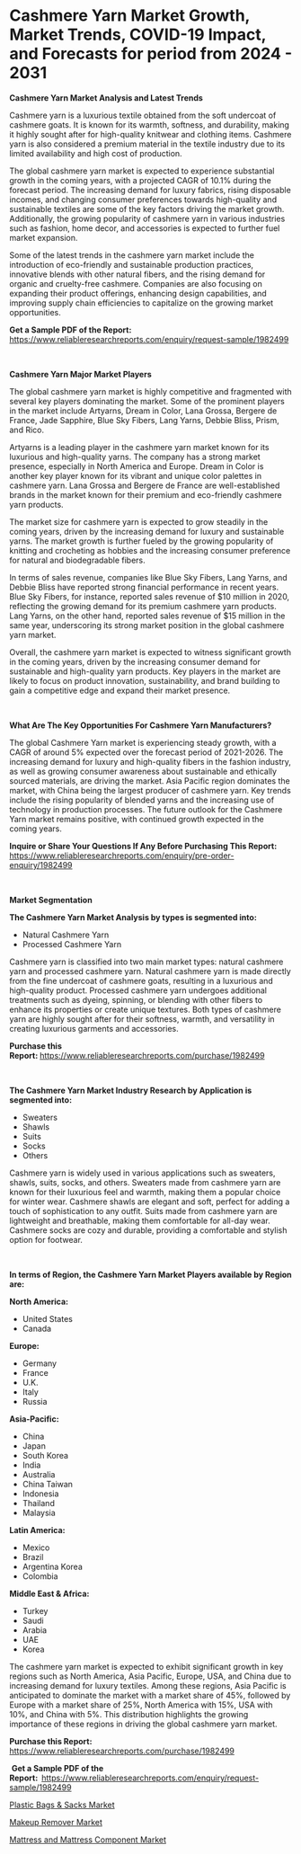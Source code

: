 <p><h1>Cashmere Yarn Market Growth, Market Trends, COVID-19 Impact, and Forecasts for period from 2024 - 2031</h1></p><p><strong>Cashmere Yarn Market Analysis and Latest Trends</strong></p>
<p><p>Cashmere yarn is a luxurious textile obtained from the soft undercoat of cashmere goats. It is known for its warmth, softness, and durability, making it highly sought after for high-quality knitwear and clothing items. Cashmere yarn is also considered a premium material in the textile industry due to its limited availability and high cost of production.</p><p>The global cashmere yarn market is expected to experience substantial growth in the coming years, with a projected CAGR of 10.1% during the forecast period. The increasing demand for luxury fabrics, rising disposable incomes, and changing consumer preferences towards high-quality and sustainable textiles are some of the key factors driving the market growth. Additionally, the growing popularity of cashmere yarn in various industries such as fashion, home decor, and accessories is expected to further fuel market expansion.</p><p>Some of the latest trends in the cashmere yarn market include the introduction of eco-friendly and sustainable production practices, innovative blends with other natural fibers, and the rising demand for organic and cruelty-free cashmere. Companies are also focusing on expanding their product offerings, enhancing design capabilities, and improving supply chain efficiencies to capitalize on the growing market opportunities.</p></p>
<p><strong>Get a Sample PDF of the Report:&nbsp;</strong> <a href="https://www.reliableresearchreports.com/enquiry/request-sample/1982499">https://www.reliableresearchreports.com/enquiry/request-sample/1982499</a></p>
<p>&nbsp;</p>
<p><strong>Cashmere Yarn Major Market Players</strong></p>
<p><p>The global cashmere yarn market is highly competitive and fragmented with several key players dominating the market. Some of the prominent players in the market include Artyarns, Dream in Color, Lana Grossa, Bergere de France, Jade Sapphire, Blue Sky Fibers, Lang Yarns, Debbie Bliss, Prism, and Rico. </p><p>Artyarns is a leading player in the cashmere yarn market known for its luxurious and high-quality yarns. The company has a strong market presence, especially in North America and Europe. Dream in Color is another key player known for its vibrant and unique color palettes in cashmere yarn. Lana Grossa and Bergere de France are well-established brands in the market known for their premium and eco-friendly cashmere yarn products. </p><p>The market size for cashmere yarn is expected to grow steadily in the coming years, driven by the increasing demand for luxury and sustainable yarns. The market growth is further fueled by the growing popularity of knitting and crocheting as hobbies and the increasing consumer preference for natural and biodegradable fibers. </p><p>In terms of sales revenue, companies like Blue Sky Fibers, Lang Yarns, and Debbie Bliss have reported strong financial performance in recent years. Blue Sky Fibers, for instance, reported sales revenue of $10 million in 2020, reflecting the growing demand for its premium cashmere yarn products. Lang Yarns, on the other hand, reported sales revenue of $15 million in the same year, underscoring its strong market position in the global cashmere yarn market. </p><p>Overall, the cashmere yarn market is expected to witness significant growth in the coming years, driven by the increasing consumer demand for sustainable and high-quality yarn products. Key players in the market are likely to focus on product innovation, sustainability, and brand building to gain a competitive edge and expand their market presence.</p></p>
<p>&nbsp;</p>
<p><strong>What Are The Key Opportunities For Cashmere Yarn Manufacturers?</strong></p>
<p><p>The global Cashmere Yarn market is experiencing steady growth, with a CAGR of around 5% expected over the forecast period of 2021-2026. The increasing demand for luxury and high-quality fibers in the fashion industry, as well as growing consumer awareness about sustainable and ethically sourced materials, are driving the market. Asia Pacific region dominates the market, with China being the largest producer of cashmere yarn. Key trends include the rising popularity of blended yarns and the increasing use of technology in production processes. The future outlook for the Cashmere Yarn market remains positive, with continued growth expected in the coming years.</p></p>
<p><strong>Inquire or Share Your Questions If Any Before Purchasing This Report:</strong> <a href="https://www.reliableresearchreports.com/enquiry/pre-order-enquiry/1982499">https://www.reliableresearchreports.com/enquiry/pre-order-enquiry/1982499</a></p>
<p>&nbsp;</p>
<p><strong>Market Segmentation</strong></p>
<p><strong>The Cashmere Yarn Market Analysis by types is segmented into:</strong></p>
<p><ul><li>Natural Cashmere Yarn</li><li>Processed Cashmere Yarn</li></ul></p>
<p><p>Cashmere yarn is classified into two main market types: natural cashmere yarn and processed cashmere yarn. Natural cashmere yarn is made directly from the fine undercoat of cashmere goats, resulting in a luxurious and high-quality product. Processed cashmere yarn undergoes additional treatments such as dyeing, spinning, or blending with other fibers to enhance its properties or create unique textures. Both types of cashmere yarn are highly sought after for their softness, warmth, and versatility in creating luxurious garments and accessories.</p></p>
<p><strong>Purchase this Report:&nbsp;</strong><a href="https://www.reliableresearchreports.com/purchase/1982499">https://www.reliableresearchreports.com/purchase/1982499</a></p>
<p>&nbsp;</p>
<p><strong>The Cashmere Yarn Market Industry Research by Application is segmented into:</strong></p>
<p><ul><li>Sweaters</li><li>Shawls</li><li>Suits</li><li>Socks</li><li>Others</li></ul></p>
<p><p>Cashmere yarn is widely used in various applications such as sweaters, shawls, suits, socks, and others. Sweaters made from cashmere yarn are known for their luxurious feel and warmth, making them a popular choice for winter wear. Cashmere shawls are elegant and soft, perfect for adding a touch of sophistication to any outfit. Suits made from cashmere yarn are lightweight and breathable, making them comfortable for all-day wear. Cashmere socks are cozy and durable, providing a comfortable and stylish option for footwear.</p></p>
<p>&nbsp;</p>
<p><strong>In terms of Region, the Cashmere Yarn Market Players available by Region are:</strong></p>
<p>
    <p> <strong> North America: </strong>
        <ul>
            <li>United States</li>
            <li>Canada</li>
        </ul>
        </p> 
    <p> <strong> Europe: </strong>
        <ul>
            <li>Germany</li>
            <li>France</li>
            <li>U.K.</li>
            <li>Italy</li>
            <li>Russia</li>
        </ul>
        </p> 
    <p> <strong> Asia-Pacific: </strong>
        <ul>
            <li>China</li>
            <li>Japan</li>
            <li>South Korea</li>
            <li>India</li>
            <li>Australia</li>
            <li>China Taiwan</li>
            <li>Indonesia</li>
            <li>Thailand</li>
            <li>Malaysia</li>
        </ul>
        </p> 
    <p> <strong> Latin America: </strong>
        <ul>
            <li>Mexico</li>
            <li>Brazil</li>
            <li>Argentina Korea</li>
            <li>Colombia</li>
        </ul>
        </p> 
    <p> <strong> Middle East & Africa: </strong>
        <ul>
            <li>Turkey</li>
            <li>Saudi</li>
            <li>Arabia</li>
            <li>UAE</li>
            <li>Korea</li>
        </ul>
    </p>
    </p>
<p><p>The cashmere yarn market is expected to exhibit significant growth in key regions such as North America, Asia Pacific, Europe, USA, and China due to increasing demand for luxury textiles. Among these regions, Asia Pacific is anticipated to dominate the market with a market share of 45%, followed by Europe with a market share of 25%, North America with 15%, USA with 10%, and China with 5%. This distribution highlights the growing importance of these regions in driving the global cashmere yarn market.</p></p>
<p><strong>Purchase this Report: </strong><a href="https://www.reliableresearchreports.com/purchase/1982499">https://www.reliableresearchreports.com/purchase/1982499</a></p>
<p>&nbsp;<strong>Get a Sample PDF of the Report:&nbsp;&nbsp;</strong><a href="https://www.reliableresearchreports.com/enquiry/request-sample/1982499">https://www.reliableresearchreports.com/enquiry/request-sample/1982499</a></p>
<p><strong></strong></p>
<p><p><a href="https://github.com/timeliteaut/Market-Research-Report-List-1/blob/main/plastic-bags-sacks-market.md">Plastic Bags & Sacks Market</a></p><p><a href="https://github.com/globismark/Market-Research-Report-List-2/blob/main/makeup-remover-market.md">Makeup Remover Market</a></p><p><a href="https://github.com/bobicer/Market-Research-Report-List-2/blob/main/mattress-and-mattress-component-market.md">Mattress and Mattress Component Market</a></p></p>